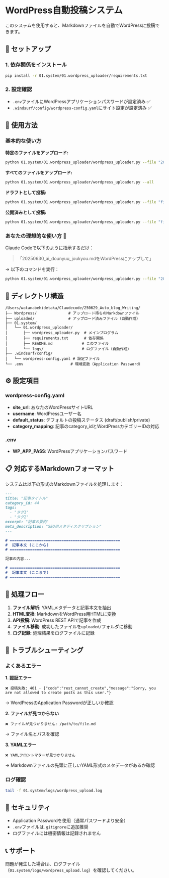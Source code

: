 # WordPress自動投稿システム

このシステムを使用すると、Markdownファイルを自動でWordPressに投稿できます。

## 🚀 セットアップ

### 1. 依存関係をインストール
```bash
pip install -r 01.system/01.wordpress_uploader/requirements.txt
```

### 2. 設定確認
- `.env`ファイルにWordPressアプリケーションパスワードが設定済み ✅
- `.windsurf/config/wordpress-config.yaml`にサイト設定が設定済み ✅

## 📝 使用方法

### 基本的な使い方

**特定のファイルをアップロード:**
```bash
python 01.system/01.wordpress_uploader/wordpress_uploader.py --file "20250630_ai_dounyuu_joukyou.md"
```

**すべてのファイルをアップロード:**
```bash
python 01.system/01.wordpress_uploader/wordpress_uploader.py --all
```

**ドラフトとして投稿:**
```bash
python 01.system/01.wordpress_uploader/wordpress_uploader.py --file "filename.md" --status draft
```

**公開済みとして投稿:**
```bash
python 01.system/01.wordpress_uploader/wordpress_uploader.py --file "filename.md" --status publish
```

### あなたの理想的な使い方 🎯

Claude Codeで以下のように指示するだけ：

> 「20250630_ai_dounyuu_joukyou.mdをWordPressにアップして」

→ 以下のコマンドを実行：
```bash
python 01.system/01.wordpress_uploader/wordpress_uploader.py --file "20250630_ai_dounyuu_joukyou.md"
```

## 📁 ディレクトリ構造

```
/Users/watanabehidetaka/Claudecode/250629_Auto_blog_Writing/
├── Wordpress/              # アップロード待ちのMarkdownファイル
├── uploaded/               # アップロード済みファイル（自動作成）
├── 01.system/
│   └── 01.wordpress_uploader/
│       ├── wordpress_uploader.py  # メインプログラム
│       ├── requirements.txt       # 依存関係
│       ├── README.md             # このファイル
│       └── logs/                 # ログファイル（自動作成）
├── .windsurf/config/
│   └── wordpress-config.yaml # 設定ファイル
└── .env                     # 環境変数（Application Password）
```

## ⚙️ 設定項目

### wordpress-config.yaml
- **site_url**: あなたのWordPressサイトURL
- **username**: WordPressユーザー名  
- **default_status**: デフォルトの投稿ステータス (draft/publish/private)
- **category_mapping**: 記事のcategory_idとWordPressカテゴリーIDの対応

### .env
- **WP_APP_PASS**: WordPressアプリケーションパスワード

## 📋 対応するMarkdownフォーマット

システムは以下の形式のMarkdownファイルを処理します：

```markdown
---
title: "記事タイトル"
category_id: 44
tags: 
  - "タグ1"
  - "タグ2"
excerpt: "記事の要約"
meta_description: "SEO用メタディスクリプション"
---

# =================================================
#  記事本文 (ここから)
# =================================================

記事の内容...

# =================================================
#  記事本文 (ここまで)
# =================================================
```

## 🔄 処理フロー

1. **ファイル解析**: YAMLメタデータと記事本文を抽出
2. **HTML変換**: MarkdownをWordPress用HTMLに変換
3. **API投稿**: WordPress REST APIで記事を作成
4. **ファイル移動**: 成功したファイルを`uploaded/`フォルダに移動
5. **ログ記録**: 処理結果をログファイルに記録

## 🚨 トラブルシューティング

### よくあるエラー

**1. 認証エラー**
```
❌ 投稿失敗: 401 - {"code":"rest_cannot_create","message":"Sorry, you are not allowed to create posts as this user."}
```
→ WordPressのApplication Passwordが正しいか確認

**2. ファイルが見つからない**
```
❌ ファイルが見つかりません: /path/to/file.md
```
→ ファイル名とパスを確認

**3. YAMLエラー**
```
❌ YAMLフロントマターが見つかりません
```
→ Markdownファイルの先頭に正しいYAML形式のメタデータがあるか確認

### ログ確認
```bash
tail -f 01.system/logs/wordpress_upload.log
```

## 🔐 セキュリティ

- Application Passwordを使用（通常パスワードより安全）
- `.env`ファイルは`.gitignore`に追加推奨
- ログファイルには機密情報は記録されません

## 📞 サポート

問題が発生した場合は、ログファイル（`01.system/logs/wordpress_upload.log`）を確認してください。
